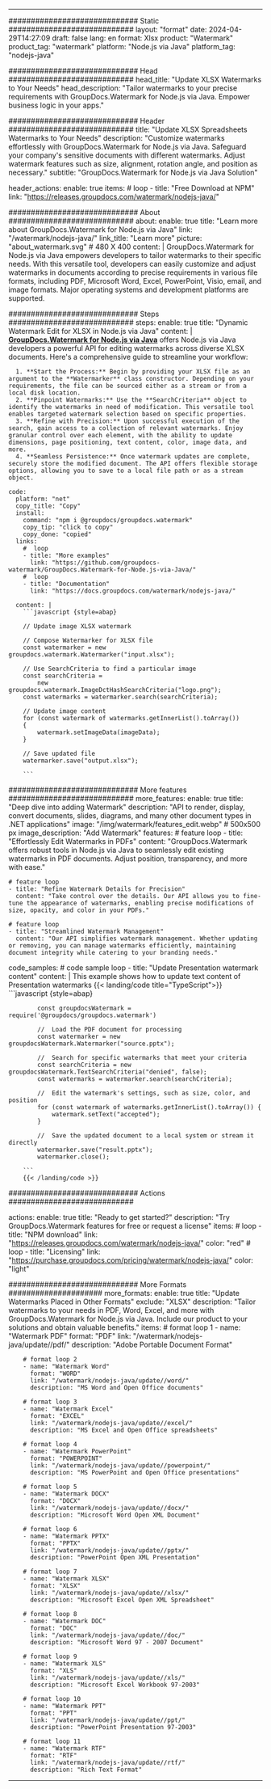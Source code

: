 
---
############################# Static ############################
layout: "format"
date:  2024-04-29T14:27:09
draft: false
lang: en
format: Xlsx
product: "Watermark"
product_tag: "watermark"
platform: "Node.js via Java"
platform_tag: "nodejs-java"

############################# Head ############################
head_title: "Update XLSX Watermarks to Your Needs"
head_description: "Tailor watermarks to your precise requirements with GroupDocs.Watermark for Node.js via Java. Empower business logic in your apps."

############################# Header ############################
title: "Update XLSX Spreadsheets Watermarks to Your Needs" 
description: "Customize watermarks effortlessly with GroupDocs.Watermark for Node.js via Java. Safeguard your company's sensitive documents with different watermarks. Adjust watermark features such as size, alignment, rotation angle, and position as necessary."
subtitle: "GroupDocs.Watermark for Node.js via Java Solution" 

header_actions:
  enable: true
  items:
    #  loop
    - title: "Free Download at NPM"
      link: "https://releases.groupdocs.com/watermark/nodejs-java/"
      
############################# About ############################
about:
    enable: true
    title: "Learn more about GroupDocs.Watermark for Node.js via Java"
    link: "/watermark/nodejs-java/"
    link_title: "Learn more"
    picture: "about_watermark.svg" # 480 X 400
    content: |
       GroupDocs.Watermark for Node.js via Java empowers developers to tailor watermarks to their specific needs. With this versatile tool, developers can easily customize and adjust watermarks in documents according to precise requirements in various file formats, including PDF, Microsoft Word, Excel, PowerPoint, Visio, email, and image formats. Major operating systems and development platforms are supported.

############################# Steps ############################
steps:
    enable: true
    title: "Dynamic Watermark Edit for XLSX in Node.js via Java"
    content: |
      **[GroupDocs.Watermark for Node.js via Java](https://products.groupdocs.com/watermark/nodejs-java/)** offers Node.js via Java developers a powerful API for editing watermarks across diverse XLSX documents. Here's a comprehensive guide to streamline your workflow:
      
      1. **Start the Process:** Begin by providing your XLSX file as an argument to the **Watermarker** class constructor. Depending on your requirements, the file can be sourced either as a stream or from a local disk location.
      2. **Pinpoint Watermarks:** Use the **SearchCriteria** object to identify the watermarks in need of modification. This versatile tool enables targeted watermark selection based on specific properties.
      3. **Refine with Precision:** Upon successful execution of the search, gain access to a collection of relevant watermarks. Enjoy granular control over each element, with the ability to update dimensions, page positioning, text content, color, image data, and more.
      4. **Seamless Persistence:** Once watermark updates are complete, securely store the modified document. The API offers flexible storage options, allowing you to save to a local file path or as a stream object.
   
    code:
      platform: "net"
      copy_title: "Copy"
      install:
        command: "npm i @groupdocs/groupdocs.watermark"
        copy_tip: "click to copy"
        copy_done: "copied"
      links:
        #  loop
        - title: "More examples"
          link: "https://github.com/groupdocs-watermark/GroupDocs.Watermark-for-Node.js-via-Java/"
        #  loop
        - title: "Documentation"
          link: "https://docs.groupdocs.com/watermark/nodejs-java/"
          
      content: |
        ```javascript {style=abap}

        // Update image XLSX watermark

        // Compose Watermarker for XLSX file
        const watermarker = new groupdocs.watermark.Watermarker("input.xlsx");

        // Use SearchCriteria to find a particular image
        const searchCriteria = 
            new groupdocs.watermark.ImageDctHashSearchCriteria("logo.png");
        const watermarks = watermarker.search(searchCriteria);
        
        // Update image content
        for (const watermark of watermarks.getInnerList().toArray())
        {
            watermark.setImageData(imageData);
        }

        // Save updated file
        watermarker.save("output.xlsx");
        
        ```            

############################# More features ############################
more_features:
  enable: true
  title: "Deep dive into adding Watermark"
  description: "API to render, display, convert documents, slides, diagrams, and many other document types in .NET applications"
  image: "/img/watermark/features_edit.webp" # 500x500 px
  image_description: "Add Watermark"
  features:
    # feature loop
    - title: "Effortlessly Edit Watermarks in PDFs"
      content: "GroupDocs.Watermark offers robust tools in Node.js via Java to seamlessly edit existing watermarks in PDF documents. Adjust position, transparency, and more with ease."

    # feature loop
    - title: "Refine Watermark Details for Precision"
      content: "Take control over the details. Our API allows you to fine-tune the appearance of watermarks, enabling precise modifications of size, opacity, and color in your PDFs."

    # feature loop
    - title: "Streamlined Watermark Management"
      content: "Our API simplifies watermark management. Whether updating or removing, you can manage watermarks efficiently, maintaining document integrity while catering to your branding needs."
      
  code_samples:
    # code sample loop
    - title: "Update Presentation watermark content"
      content: |
        This example shows how to update text content of Presentation watermarks
        {{< landing/code title="TypeScript">}}
        ```javascript {style=abap}
        
            const groupdocsWatermark = require('@groupdocs/groupdocs.watermark')

            //  Load the PDF document for processing
            const watermarker = new groupdocsWatermark.Watermarker("source.pptx");

            //  Search for specific watermarks that meet your criteria
            const searchCriteria = new groupdocsWatermark.TextSearchCriteria("denied", false);
            const watermarks = watermarker.search(searchCriteria);
  
            //  Edit the watermark's settings, such as size, color, and position
            for (const watermark of watermarks.getInnerList().toArray()) {
                watermark.setText("accepted");
            }

            //  Save the updated document to a local system or stream it directly
            watermarker.save("result.pptx");
            watermarker.close();

        ```
        {{< /landing/code >}}


############################# Actions ############################

actions:
  enable: true
  title: "Ready to get started?"
  description: "Try GroupDocs.Watermark features for free or request a license"
  items:
    #  loop
    - title: "NPM download"
      link: "https://releases.groupdocs.com/watermark/nodejs-java/"
      color: "red"
        #  loop
    - title: "Licensing"
      link: "https://purchase.groupdocs.com/pricing/watermark/nodejs-java/"
      color: "light"


############################# More Formats #####################
more_formats:
    enable: true
    title: "Update Watermarks Placed in Other Formats"
    exclude: "XLSX"
    description: "Tailor watermarks to your needs in PDF, Word, Excel, and more with GroupDocs.Watermark for Node.js via Java. Include our product to your solutions and obtain valuable benefits."
    items: 
        # format loop 1
        - name: "Watermark PDF"
          format: "PDF"
          link: "/watermark/nodejs-java/update//pdf/"
          description: "Adobe Portable Document Format"

        # format loop 2
        - name: "Watermark Word"
          format: "WORD"
          link: "/watermark/nodejs-java/update//word/"
          description: "MS Word and Open Office documents"
          
        # format loop 3
        - name: "Watermark Excel"
          format: "EXCEL"
          link: "/watermark/nodejs-java/update//excel/"
          description: "MS Excel and Open Office spreadsheets"

        # format loop 4
        - name: "Watermark PowerPoint"
          format: "POWERPOINT"
          link: "/watermark/nodejs-java/update//powerpoint/"
          description: "MS PowerPoint and Open Office presentations"

        # format loop 5
        - name: "Watermark DOCX"
          format: "DOCX"
          link: "/watermark/nodejs-java/update//docx/"
          description: "Microsoft Word Open XML Document"
          
        # format loop 6
        - name: "Watermark PPTX"
          format: "PPTX"
          link: "/watermark/nodejs-java/update//pptx/"
          description: "PowerPoint Open XML Presentation"
          
        # format loop 7
        - name: "Watermark XLSX"
          format: "XLSX"
          link: "/watermark/nodejs-java/update//xlsx/"
          description: "Microsoft Excel Open XML Spreadsheet"

        # format loop 8
        - name: "Watermark DOC"
          format: "DOC"
          link: "/watermark/nodejs-java/update//doc/"
          description: "Microsoft Word 97 - 2007 Document"

        # format loop 9
        - name: "Watermark XLS"
          format: "XLS"
          link: "/watermark/nodejs-java/update//xls/"
          description: "Microsoft Excel Workbook 97-2003"

        # format loop 10
        - name: "Watermark PPT"
          format: "PPT"
          link: "/watermark/nodejs-java/update//ppt/"
          description: "PowerPoint Presentation 97-2003"

        # format loop 11
        - name: "Watermark RTF"
          format: "RTF"
          link: "/watermark/nodejs-java/update//rtf/"
          description: "Rich Text Format"

---